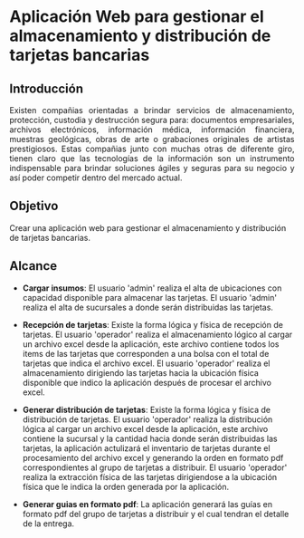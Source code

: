 # Aplicación Web para gestionar el almacenamiento y distribución de tarjetas bancarias

## Introducción

<div style="text-align: justify">Existen compañias orientadas a brindar servicios de almacenamiento, protección, custodia y destrucción segura para: documentos empresariales, archivos electrónicos, información médica, información financiera, muestras geológicas, obras de arte o grabaciones originales de artistas prestigiosos. Estas compañias junto con muchas otras de diferente giro, tienen claro que las tecnologías de la información son un instrumento indispensable para brindar soluciones ágiles y seguras para su negocio y así poder competir dentro del mercado actual.</div>

## Objetivo
Crear una aplicación web para gestionar el almacenamiento y distribución de tarjetas bancarias.

## Alcance

* **Cargar insumos**: El usuario 'admin' realiza el alta de ubicaciones con capacidad disponible para almacenar las tarjetas. El usuario 'admin' realiza el alta de sucursales a donde serán distribuidas las tarjetas.

* **Recepción de tarjetas**: Existe la forma lógica y física de recepción de tarjetas. El usuario 'operador' realiza el almacenamiento lógico al cargar un archivo excel desde la aplicación, este archivo contiene todos los items de las tarjetas que corresponden a una bolsa con el total de tarjetas que indica el archivo excel. El usuario 'operador' realiza el almacenamiento dirigiendo las tarjetas hacia la ubicación física disponible que indico la aplicación después de procesar el archivo excel.

* **Generar distribución de tarjetas**: Existe la forma lógica y física de distribución de tarjetas. El usuario 'operador' realiza la distribución lógica al cargar un archivo excel desde la aplicación, este archivo contiene la sucursal y la cantidad hacia donde serán distribuidas las tarjetas, la aplicación actulizará el inventario de tarjetas durante el procesamiento del archivo excel y generando la orden en formato pdf correspondientes al grupo de tarjetas a distribuir. El usuario 'operador' realiza la extracción física de las tarjetas dirigiendose a la ubicación física que le indica la orden generada por la aplicación. 

* **Generar guias en formato pdf**: La aplicación generará las guías en formato pdf del grupo de tarjetas a distribuir y el cual tendran el detalle de la entrega.


